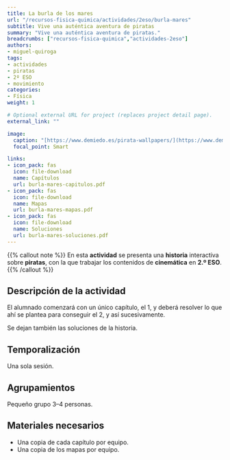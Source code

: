 ```yaml
---
title: La burla de los mares
url: "/recursos-fisica-quimica/actividades/2eso/burla-mares"
subtitle: Vive una auténtica aventura de piratas
summary: "Vive una auténtica aventura de piratas."
breadcrumbs: ["recursos-fisica-quimica","actividades-2eso"]
authors:
- miguel-quiroga
tags:
- actividades
- piratas
- 2º ESO
- movimiento
categories:
- Física
weight: 1

# Optional external URL for project (replaces project detail page).
external_link: ""

image:
  caption: "[https://www.demiedo.es/pirata-wallpapers/](https://www.demiedo.es/pirata-wallpapers/)"
  focal_point: Smart

links:
- icon_pack: fas
  icon: file-download
  name: Capítulos
  url: burla-mares-capitulos.pdf
- icon_pack: fas
  icon: file-download
  name: Mapas
  url: burla-mares-mapas.pdf
- icon_pack: fas
  icon: file-download
  name: Soluciones
  url: burla-mares-soluciones.pdf
---
```


{{% callout note %}}
En esta **actividad** se presenta una **historia** interactiva sobre **piratas**, con la que trabajar los contenidos de **cinemática** en **2.º ESO**.
{{% /callout %}}

## Descripción de la actividad

El alumnado comenzará con un único capítulo, el 1, y deberá resolver lo que ahí se plantea para conseguir el 2, y así sucesivamente.

Se dejan también las soluciones de la historia.

## Temporalización

Una sola sesión.

## Agrupamientos

Pequeño grupo 3–4 personas.

## Materiales necesarios

- Una copia de cada capítulo por equipo.
- Una copia de los mapas por equipo.